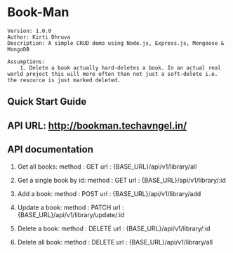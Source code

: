 # Book-Man

    Version: 1.0.0
    Author: Kirti Dhruva
    Description: A simple CRUD demo using Node.js, Express.js, Mongoose & MongoDB

    Assumptions:
        1. Delete a book actually hard-deletes a book. In an actual real world project this will more often than not just a soft-delete i.e. the resource is just marked deleted.

## Quick Start Guide

## API URL: http://bookman.techavngel.in/

## API documentation

1. Get all books:
   method : GET
   url : {BASE_URL}/api/v1/library/all

2. Get a single book by id:
   method : GET
   url : {BASE_URL}/api/v1/library/:id

3. Add a book:
   method : POST
   url : {BASE_URL}/api/v1/library/add

4. Update a book:
   method : PATCH
   url : {BASE_URL}/api/v1/library/update/:id

5. Delete a book:
   method : DELETE
   url : {BASE_URL}/api/v1/library/:id

6. Delete all book:
   method : DELETE
   url : {BASE_URL}/api/v1/library/all
